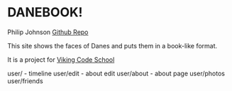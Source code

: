 # DANEBOOK!


Philip Johnson
[Github Repo](https://github.com/philipcolejohnson/project_danebook)

This site shows the faces of Danes and puts them in a book-like format.

It is a project for [Viking Code School](http://vikingcodeschool.com)

user/ - timeline
user/edit - about edit
user/about - about page
user/photos
user/friends

